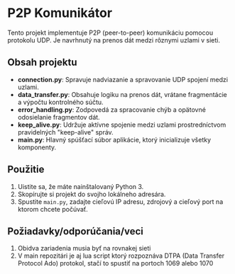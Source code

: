 # P2P Komunikátor

Tento projekt implementuje P2P (peer-to-peer) komunikáciu pomocou protokolu UDP. Je navrhnutý na prenos dát medzi rôznymi uzlami v sieti.

## Obsah projektu

- **connection.py**: Spravuje nadviazanie a spravovanie UDP spojení medzi uzlami.
- **data_transfer.py**: Obsahuje logiku na prenos dát, vrátane fragmentácie a výpočtu kontrolného súčtu.
- **error_handling.py**: Zodpovedá za spracovanie chýb a opätovné odosielanie fragmentov dát.
- **keep_alive.py**: Udržuje aktívne spojenie medzi uzlami prostredníctvom pravidelných "keep-alive" správ.
- **main.py**: Hlavný spúšťací súbor aplikácie, ktorý inicializuje všetky komponenty.

## Použitie

1. Uistite sa, že máte nainštalovaný Python 3.
2. Skopírujte si projekt do svojho lokálneho adresára.
3. Spustite `main.py`, zadajte cieľovú IP adresu, zdrojový a cieľový port na ktorom chcete počúvať.

## Požiadavky/odporúčania/veci

1. Obidva zariadenia musia byť na rovnakej sieti
2. V main repozitári je aj lua script ktorý rozpoznáva DTPA (Data Transfer Protocol Ado) protokol, stačí to spustiť na portoch 1069 alebo 1070


